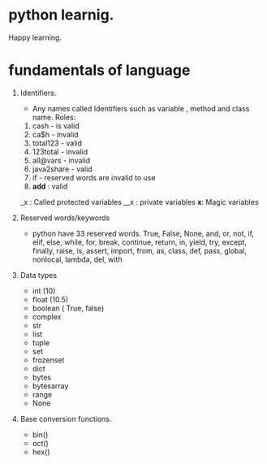 # python learnig.

Happy learning.

# fundamentals of language
  1) Identifiers.
     - Any names called Identifiers such as variable , method and class name.
     Roles:
     1) cash - is valid
     2) ca$h - invalid
     3) total123 - valid
     4) 123total - invalid
     5) all@vars - invalid
     6) java2share - valid
     7) if - reserved words are invalid to use
     8) __add__ : valid


     _x   : Called protected variables
     __x  : private variables
     __x__: Magic variables
  2) Reserved words/keywords   
     - python have 33 reserved words.
     True, False, None, and, or, not, if, elif, else, while, for, break, continue, return, in, yield,
     try, except, finally, raise, is, assert, import, from, as, class, def, pass, global, nonlocal, lambda, del, with
   3) Data types
      - int (10)
      - float  (10.5)
      - boolean ( True, false)
      - complex
      - str
      - list
      - tuple
      - set
      - frozenset
      - dict
      - bytes
      - bytesarray
      - range
      - None
  3) Base conversion functions.
       - bin()
       - oct()
       - hex()
